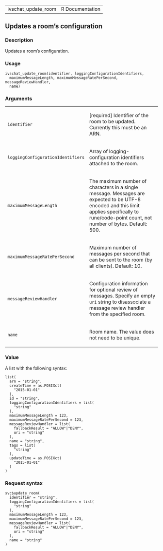 <table style="width: 100%;">
<tbody>
<tr class="odd">
<td>ivschat_update_room</td>
<td style="text-align: right;">R Documentation</td>
</tr>
</tbody>
</table>

## Updates a room’s configuration

### Description

Updates a room’s configuration.

### Usage

    ivschat_update_room(identifier, loggingConfigurationIdentifiers,
      maximumMessageLength, maximumMessageRatePerSecond, messageReviewHandler,
      name)

### Arguments

<table>
<colgroup>
<col style="width: 35%" />
<col style="width: 65%" />
</colgroup>
<tbody>
<tr class="odd">
<td><code id="ivschat_update_room_:_identifier">identifier</code></td>
<td><p>[required] Identifier of the room to be updated. Currently this
must be an ARN.</p></td>
</tr>
<tr class="even">
<td><code
id="ivschat_update_room_:_loggingConfigurationIdentifiers">loggingConfigurationIdentifiers</code></td>
<td><p>Array of logging-configuration identifiers attached to the
room.</p></td>
</tr>
<tr class="odd">
<td><code
id="ivschat_update_room_:_maximumMessageLength">maximumMessageLength</code></td>
<td><p>The maximum number of characters in a single message. Messages
are expected to be UTF-8 encoded and this limit applies specifically to
rune/code-point count, not number of bytes. Default: 500.</p></td>
</tr>
<tr class="even">
<td><code
id="ivschat_update_room_:_maximumMessageRatePerSecond">maximumMessageRatePerSecond</code></td>
<td><p>Maximum number of messages per second that can be sent to the
room (by all clients). Default: 10.</p></td>
</tr>
<tr class="odd">
<td><code
id="ivschat_update_room_:_messageReviewHandler">messageReviewHandler</code></td>
<td><p>Configuration information for optional review of messages.
Specify an empty <code>uri</code> string to disassociate a message
review handler from the specified room.</p></td>
</tr>
<tr class="even">
<td><code id="ivschat_update_room_:_name">name</code></td>
<td><p>Room name. The value does not need to be unique.</p></td>
</tr>
</tbody>
</table>

### Value

A list with the following syntax:

    list(
      arn = "string",
      createTime = as.POSIXct(
        "2015-01-01"
      ),
      id = "string",
      loggingConfigurationIdentifiers = list(
        "string"
      ),
      maximumMessageLength = 123,
      maximumMessageRatePerSecond = 123,
      messageReviewHandler = list(
        fallbackResult = "ALLOW"|"DENY",
        uri = "string"
      ),
      name = "string",
      tags = list(
        "string"
      ),
      updateTime = as.POSIXct(
        "2015-01-01"
      )
    )

### Request syntax

    svc$update_room(
      identifier = "string",
      loggingConfigurationIdentifiers = list(
        "string"
      ),
      maximumMessageLength = 123,
      maximumMessageRatePerSecond = 123,
      messageReviewHandler = list(
        fallbackResult = "ALLOW"|"DENY",
        uri = "string"
      ),
      name = "string"
    )
